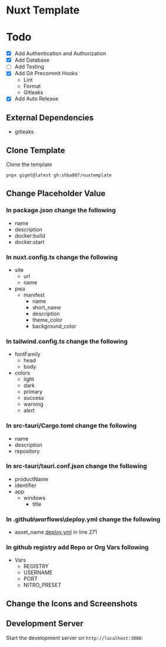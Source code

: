 # Nuxt Template

# Todo

- [x] Add Authentication and Authorization
- [x] Add Database
- [ ] Add Testing
- [x] Add Git Precommit Hooks
  - Lint
  - Format
  - Gitleaks
- [x] Add Auto Release

## External Dependencies

- gitleaks

## Clone Template

Clone the template

```bash
pnpx giget@latest gh:shba007/nuxtemplate
```

## Change Placeholder Value

### In package.json change the following

- name
- description
- docker:build
- docker:start

### In nuxt.config.ts change the following

- site
  - url
  - name
- pwa
  - manifest
    - name
    - short_name
    - description
    - theme_color
    - background_color

### In tailwind.config.ts change the following

- fontFamily
  - head
  - body
- colors
  - light
  - dark
  - primary
  - success
  - warning
  - alert

### In src-tauri/Cargo.toml change the following

- name
- description
- repository

### In src-tauri/tauri.conf.json change the following

- productName
- identifier
- app
  - windows
    - title

### In .github\worflows\deploy.yml change the following

- asset_name [deploy.yml](.github/workflows/deploy.yml) in line 271

### In github registry add Repo or Org Vars following

- Vars
  - REGISTRY
  - USERNAME
  - PORT
  - NITRO_PRESET

## Change the Icons and Screenshots

## Development Server

Start the development server on `http://localhost:3000`:
